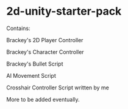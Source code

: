 # 2d-unity-starter-pack
Contains:

Brackey's 2D Player Controller

Brackey's Character Controller

Brackey's Bullet Script

AI Movement Script

Crosshair Controller Script written by me


More to be added eventually.
